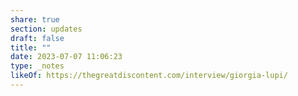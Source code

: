 ```yaml
---
share: true
section: updates
draft: false
title: ""
date: 2023-07-07 11:06:23
type: _notes
likeOf: https://thegreatdiscontent.com/interview/giorgia-lupi/
---
```



